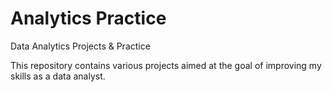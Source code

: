 # Analytics Practice
Data Analytics Projects &amp; Practice

This repository contains various projects aimed at the goal of improving my skills as a data analyst.
